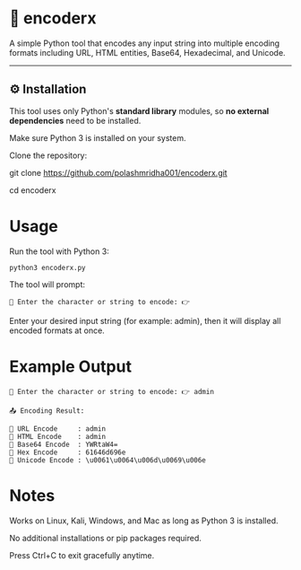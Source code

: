 # 🔐 encoderx

A simple Python tool that encodes any input string into multiple encoding formats including URL, HTML entities, Base64, Hexadecimal, and Unicode.

---

## ⚙️ Installation

This tool uses only Python's **standard library** modules, so **no external dependencies** need to be installed.

Make sure Python 3 is installed on your system.

Clone the repository:

git clone https://github.com/polashmridha001/encoderx.git

cd encoderx

# Usage
Run the tool with Python 3:

```
python3 encoderx.py
```

The tool will prompt:

```
🔹 Enter the character or string to encode: 👉
```

Enter your desired input string (for example: admin), then it will display all encoded formats at once.

# Example Output

```
🔹 Enter the character or string to encode: 👉 admin

📤 Encoding Result:

🔸 URL Encode     : admin
🔸 HTML Encode    : admin
🔸 Base64 Encode  : YWRtaW4=
🔸 Hex Encode     : 61646d696e
🔸 Unicode Encode : \u0061\u0064\u006d\u0069\u006e 
```


# Notes
Works on Linux, Kali, Windows, and Mac as long as Python 3 is installed.

No additional installations or pip packages required.

Press Ctrl+C to exit gracefully anytime.
